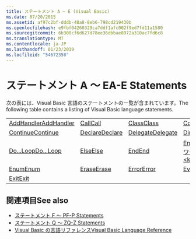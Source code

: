 ```yaml
---
title: ステートメント A ~ E (Visual Basic)
ms.date: 07/20/2015
ms.assetid: af97c2bf-dddb-48a8-8eb6-798cd219430b
ms.openlocfilehash: e9fbf04260329ca7ddf1afc002f9ed7fd11a1580
ms.sourcegitcommit: 6b308cf6d627d78ee36dbbae8972a310ac7fd6c8
ms.translationtype: MT
ms.contentlocale: ja-JP
ms.lasthandoff: 01/23/2019
ms.locfileid: "54672358"
---
```

# <a name="a-e-statements"></a><span data-ttu-id="b1868-102">ステートメント A ～ E</span><span class="sxs-lookup"><span data-stu-id="b1868-102">A-E Statements</span></span>
<span data-ttu-id="b1868-103">次の表には、Visual Basic 言語のステートメントの一覧が含まれています。</span><span class="sxs-lookup"><span data-stu-id="b1868-103">The following table contains a listing of Visual Basic language statements.</span></span>  
  
|||||  
|---|---|---|---|  
|[<span data-ttu-id="b1868-104">AddHandler</span><span class="sxs-lookup"><span data-stu-id="b1868-104">AddHandler</span></span>](../../../visual-basic/language-reference/statements/addhandler-statement.md)|[<span data-ttu-id="b1868-105">Call</span><span class="sxs-lookup"><span data-stu-id="b1868-105">Call</span></span>](../../../visual-basic/language-reference/statements/call-statement.md)|[<span data-ttu-id="b1868-106">Class</span><span class="sxs-lookup"><span data-stu-id="b1868-106">Class</span></span>](../../../visual-basic/language-reference/statements/class-statement.md)|[<span data-ttu-id="b1868-107">Const</span><span class="sxs-lookup"><span data-stu-id="b1868-107">Const</span></span>](../../../visual-basic/language-reference/statements/const-statement.md)|  
|[<span data-ttu-id="b1868-108">Continue</span><span class="sxs-lookup"><span data-stu-id="b1868-108">Continue</span></span>](../../../visual-basic/language-reference/statements/continue-statement.md)|[<span data-ttu-id="b1868-109">Declare</span><span class="sxs-lookup"><span data-stu-id="b1868-109">Declare</span></span>](../../../visual-basic/language-reference/statements/declare-statement.md)|[<span data-ttu-id="b1868-110">Delegate</span><span class="sxs-lookup"><span data-stu-id="b1868-110">Delegate</span></span>](../../../visual-basic/language-reference/statements/delegate-statement.md)|[<span data-ttu-id="b1868-111">Dim</span><span class="sxs-lookup"><span data-stu-id="b1868-111">Dim</span></span>](../../../visual-basic/language-reference/statements/dim-statement.md)|  
|[<span data-ttu-id="b1868-112">Do...Loop</span><span class="sxs-lookup"><span data-stu-id="b1868-112">Do...Loop</span></span>](../../../visual-basic/language-reference/statements/do-loop-statement.md)|[<span data-ttu-id="b1868-113">Else</span><span class="sxs-lookup"><span data-stu-id="b1868-113">Else</span></span>](../../../visual-basic/language-reference/statements/else-statement.md)|[<span data-ttu-id="b1868-114">End</span><span class="sxs-lookup"><span data-stu-id="b1868-114">End</span></span>](../../../visual-basic/language-reference/statements/end-statement.md)|[<span data-ttu-id="b1868-115">End \<キーワード></span><span class="sxs-lookup"><span data-stu-id="b1868-115">End \<keyword></span></span>](../../../visual-basic/language-reference/statements/end-keyword-statement.md)|  
|[<span data-ttu-id="b1868-116">Enum</span><span class="sxs-lookup"><span data-stu-id="b1868-116">Enum</span></span>](../../../visual-basic/language-reference/statements/enum-statement.md)|[<span data-ttu-id="b1868-117">Erase</span><span class="sxs-lookup"><span data-stu-id="b1868-117">Erase</span></span>](../../../visual-basic/language-reference/statements/erase-statement.md)|[<span data-ttu-id="b1868-118">Error</span><span class="sxs-lookup"><span data-stu-id="b1868-118">Error</span></span>](../../../visual-basic/language-reference/statements/error-statement.md)|[<span data-ttu-id="b1868-119">Event</span><span class="sxs-lookup"><span data-stu-id="b1868-119">Event</span></span>](../../../visual-basic/language-reference/statements/event-statement.md)|  
|[<span data-ttu-id="b1868-120">Exit</span><span class="sxs-lookup"><span data-stu-id="b1868-120">Exit</span></span>](../../../visual-basic/language-reference/statements/exit-statement.md)||||  
  
## <a name="see-also"></a><span data-ttu-id="b1868-121">関連項目</span><span class="sxs-lookup"><span data-stu-id="b1868-121">See also</span></span>
- [<span data-ttu-id="b1868-122">ステートメント F ～ P</span><span class="sxs-lookup"><span data-stu-id="b1868-122">F-P Statements</span></span>](../../../visual-basic/language-reference/statements/f-p-statements.md)
- [<span data-ttu-id="b1868-123">ステートメント Q ～ Z</span><span class="sxs-lookup"><span data-stu-id="b1868-123">Q-Z Statements</span></span>](../../../visual-basic/language-reference/statements/q-z-statements.md)
- [<span data-ttu-id="b1868-124">Visual Basic の言語リファレンス</span><span class="sxs-lookup"><span data-stu-id="b1868-124">Visual Basic Language Reference</span></span>](../../../visual-basic/language-reference/index.md)

